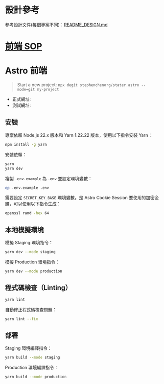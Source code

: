 # 設計參考

參考設計文件(每個專案不同)：[README_DESIGN.md](README_DESIGN.md)

# [前端 SOP](https://github.com/stephenchenorg/.github-private/blob/main/SOP_Astro.md)

# Astro 前端

> Start a new project: `npx degit stephenchenorg/stater.astro --mode=git my-project`

- 正式網址:
- 測試網址:

## 安裝

專案依賴 Node.js 22.x 版本和 Yarn 1.22.22 版本，使用以下指令安裝 Yarn：

```bash
npm install -g yarn
```

安裝依賴：

```bash
yarn
yarn dev
```

複製 `.env.example` 為 `.env` 並設定環境變數：

```bash
cp .env.example .env
```

需要設定 `SECRET_KEY_BASE` 環境變數，是 Astro Cookie Session 要使用的加密金鑰，可以使用以下指令生成：

```bash
openssl rand -hex 64
```

## 本地模擬環境

模擬 Staging 環境指令：

```bash
yarn dev --mode staging
```

模擬 Production 環境指令：

```bash
yarn dev --mode production
```

## 程式碼檢查（Linting）

```bash
yarn lint
```

自動修正程式碼檢查問題：

```bash
yarn lint --fix
```

## 部署

Staging 環境編譯指令：

```bash
yarn build --mode staging
```

Production 環境編譯指令：

```bash
yarn build --mode production
```
